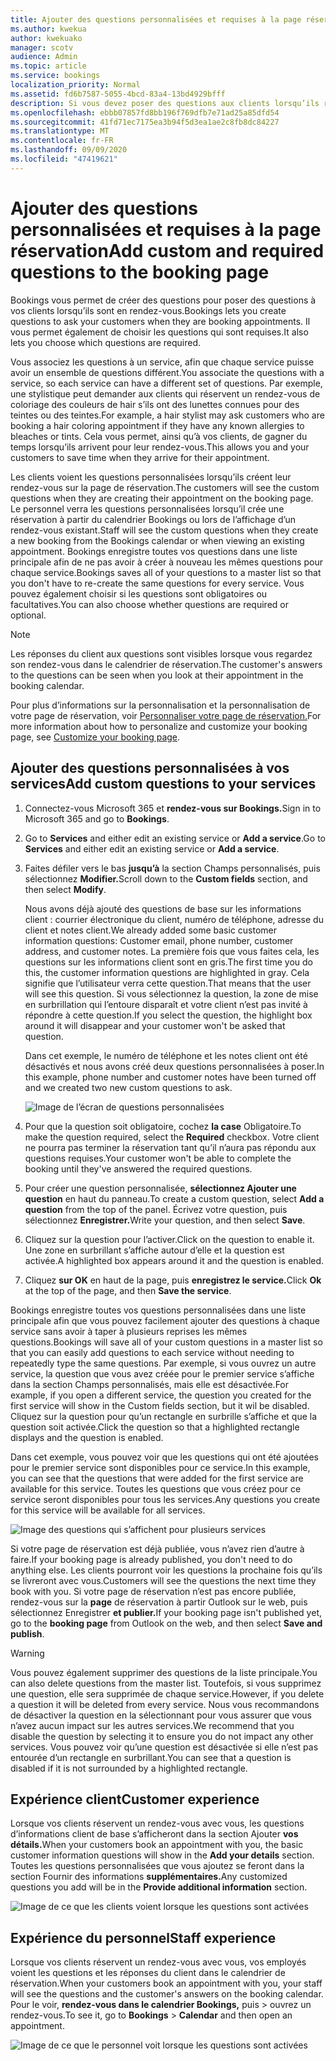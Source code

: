```yaml
---
title: Ajouter des questions personnalisées et requises à la page réservation
ms.author: kwekua
author: kwekuako
manager: scotv
audience: Admin
ms.topic: article
ms.service: bookings
localization_priority: Normal
ms.assetid: fd6b7587-5055-4bcd-83a4-13bd4929bfff
description: Si vous devez poser des questions aux clients lorsqu’ils réservent un rendez-vous en ligne, vous pouvez ajouter des questions personnalisées et des questions requises à la page de réservation.
ms.openlocfilehash: ebbb07857fd8bb196f769dfb7e71ad25a85dfd54
ms.sourcegitcommit: 41fd71ec7175ea3b94f5d3ea1ae2c8fb8dc84227
ms.translationtype: MT
ms.contentlocale: fr-FR
ms.lasthandoff: 09/09/2020
ms.locfileid: "47419621"
---
```

# <a name="add-custom-and-required-questions-to-the-booking-page"></a><span data-ttu-id="6c437-103">Ajouter des questions personnalisées et requises à la page réservation</span><span class="sxs-lookup"><span data-stu-id="6c437-103">Add custom and required questions to the booking page</span></span>

<span data-ttu-id="6c437-104">Bookings vous permet de créer des questions pour poser des questions à vos clients lorsqu’ils sont en rendez-vous.</span><span class="sxs-lookup"><span data-stu-id="6c437-104">Bookings lets you create questions to ask your customers when they are booking appointments.</span></span> <span data-ttu-id="6c437-105">Il vous permet également de choisir les questions qui sont requises.</span><span class="sxs-lookup"><span data-stu-id="6c437-105">It also lets you choose which questions are required.</span></span>

<span data-ttu-id="6c437-106">Vous associez les questions à un service, afin que chaque service puisse avoir un ensemble de questions différent.</span><span class="sxs-lookup"><span data-stu-id="6c437-106">You associate the questions with a service, so each service can have a different set of questions.</span></span> <span data-ttu-id="6c437-107">Par exemple, une stylistique peut demander aux clients qui réservent un rendez-vous de coloriage des couleurs de hair s’ils ont des lunettes connues pour des teintes ou des teintes.</span><span class="sxs-lookup"><span data-stu-id="6c437-107">For example, a hair stylist may ask customers who are booking a hair coloring appointment if they have any known allergies to bleaches or tints.</span></span> <span data-ttu-id="6c437-108">Cela vous permet, ainsi qu’à vos clients, de gagner du temps lorsqu’ils arrivent pour leur rendez-vous.</span><span class="sxs-lookup"><span data-stu-id="6c437-108">This allows you and your customers to save time when they arrive for their appointment.</span></span>

<span data-ttu-id="6c437-109">Les clients voient les questions personnalisées lorsqu’ils créent leur rendez-vous sur la page de réservation.</span><span class="sxs-lookup"><span data-stu-id="6c437-109">The customers will see the custom questions when they are creating their appointment on the booking page.</span></span> <span data-ttu-id="6c437-110">Le personnel verra les questions personnalisées lorsqu’il crée une réservation à partir du calendrier Bookings ou lors de l’affichage d’un rendez-vous existant.</span><span class="sxs-lookup"><span data-stu-id="6c437-110">Staff will see the custom questions when they create a new booking from the Bookings calendar or when viewing an existing appointment.</span></span> <span data-ttu-id="6c437-111">Bookings enregistre toutes vos questions dans une liste principale afin de ne pas avoir à créer à nouveau les mêmes questions pour chaque service.</span><span class="sxs-lookup"><span data-stu-id="6c437-111">Bookings saves all of your questions to a master list so that you don't have to re-create the same questions for every service.</span></span> <span data-ttu-id="6c437-112">Vous pouvez également choisir si les questions sont obligatoires ou facultatives.</span><span class="sxs-lookup"><span data-stu-id="6c437-112">You can also choose whether questions are required or optional.</span></span>

> [!NOTE]
> <span data-ttu-id="6c437-113">Les réponses du client aux questions sont visibles lorsque vous regardez son rendez-vous dans le calendrier de réservation.</span><span class="sxs-lookup"><span data-stu-id="6c437-113">The customer's answers to the questions can be seen when you look at their appointment in the booking calendar.</span></span>

<span data-ttu-id="6c437-114">Pour plus d’informations sur la personnalisation et la personnalisation de votre page de réservation, voir [Personnaliser votre page de réservation.](customize-booking-page.md)</span><span class="sxs-lookup"><span data-stu-id="6c437-114">For more information about how to personalize and customize your booking page, see [Customize your booking page](customize-booking-page.md).</span></span>

## <a name="add-custom-questions-to-your-services"></a><span data-ttu-id="6c437-115">Ajouter des questions personnalisées à vos services</span><span class="sxs-lookup"><span data-stu-id="6c437-115">Add custom questions to your services</span></span>

1. <span data-ttu-id="6c437-116">Connectez-vous Microsoft 365 et **rendez-vous sur Bookings.**</span><span class="sxs-lookup"><span data-stu-id="6c437-116">Sign in to Microsoft 365 and go to **Bookings**.</span></span>

1. <span data-ttu-id="6c437-117">Go to **Services** and either edit an existing service or **Add a service**.</span><span class="sxs-lookup"><span data-stu-id="6c437-117">Go to **Services** and either edit an existing service or **Add a service**.</span></span>

1. <span data-ttu-id="6c437-118">Faites défiler vers le bas **jusqu’à** la section Champs personnalisés, puis sélectionnez **Modifier.**</span><span class="sxs-lookup"><span data-stu-id="6c437-118">Scroll down to the **Custom fields** section, and then select **Modify**.</span></span>

   <span data-ttu-id="6c437-119">Nous avons déjà ajouté des questions de base sur les informations client : courrier électronique du client, numéro de téléphone, adresse du client et notes client.</span><span class="sxs-lookup"><span data-stu-id="6c437-119">We already added some basic customer information questions: Customer email, phone number, customer address, and customer notes.</span></span> <span data-ttu-id="6c437-120">La première fois que vous faites cela, les questions sur les informations client sont en gris.</span><span class="sxs-lookup"><span data-stu-id="6c437-120">The first time you do this, the customer information questions are highlighted in gray.</span></span> <span data-ttu-id="6c437-121">Cela signifie que l’utilisateur verra cette question.</span><span class="sxs-lookup"><span data-stu-id="6c437-121">That means that the user will see this question.</span></span> <span data-ttu-id="6c437-122">Si vous sélectionnez la question, la zone de mise en surbrillation qui l’entoure disparaît et votre client n’est pas invité à répondre à cette question.</span><span class="sxs-lookup"><span data-stu-id="6c437-122">If you select the question, the highlight box around it will disappear and your customer won't be asked that question.</span></span>

   <span data-ttu-id="6c437-123">Dans cet exemple, le numéro de téléphone et les notes client ont été désactivés et nous avons créé deux questions personnalisées à poser.</span><span class="sxs-lookup"><span data-stu-id="6c437-123">In this example, phone number and customer notes have been turned off and we created two new custom questions to ask.</span></span>

   ![Image de l’écran de questions personnalisées](../media/bookings-questions-custom-fields.png)

1. <span data-ttu-id="6c437-125">Pour que la question soit obligatoire, cochez **la case** Obligatoire.</span><span class="sxs-lookup"><span data-stu-id="6c437-125">To make the question required, select the **Required** checkbox.</span></span> <span data-ttu-id="6c437-126">Votre client ne pourra pas terminer la réservation tant qu’il n’aura pas répondu aux questions requises.</span><span class="sxs-lookup"><span data-stu-id="6c437-126">Your customer won't be able to complete the booking until they've answered the required questions.</span></span>

1. <span data-ttu-id="6c437-127">Pour créer une question personnalisée, **sélectionnez Ajouter une question** en haut du panneau.</span><span class="sxs-lookup"><span data-stu-id="6c437-127">To create a custom question, select **Add a question** from the top of the panel.</span></span> <span data-ttu-id="6c437-128">Écrivez votre question, puis sélectionnez **Enregistrer.**</span><span class="sxs-lookup"><span data-stu-id="6c437-128">Write your question, and then select **Save**.</span></span>

1. <span data-ttu-id="6c437-129">Cliquez sur la question pour l’activer.</span><span class="sxs-lookup"><span data-stu-id="6c437-129">Click on the question to enable it.</span></span> <span data-ttu-id="6c437-130">Une zone en surbrillant s’affiche autour d’elle et la question est activée.</span><span class="sxs-lookup"><span data-stu-id="6c437-130">A highlighted box appears around it and the question is enabled.</span></span>

1. <span data-ttu-id="6c437-131">Cliquez **sur OK** en haut de la page, puis **enregistrez le service.**</span><span class="sxs-lookup"><span data-stu-id="6c437-131">Click **Ok** at the top of the page, and then **Save the service**.</span></span>

<span data-ttu-id="6c437-132">Bookings enregistre toutes vos questions personnalisées dans une liste principale afin que vous pouvez facilement ajouter des questions à chaque service sans avoir à taper à plusieurs reprises les mêmes questions.</span><span class="sxs-lookup"><span data-stu-id="6c437-132">Bookings will save all of your custom questions in a master list so that you can easily add questions to each service without needing to repeatedly type the same questions.</span></span> <span data-ttu-id="6c437-133">Par exemple, si vous ouvrez un autre service, la question que vous avez créée pour le premier service s’affiche dans la section Champs personnalisés, mais elle est désactivée.</span><span class="sxs-lookup"><span data-stu-id="6c437-133">For example, if you open a different service, the question you created for the first service will show in the Custom fields section, but it wil be disabled.</span></span> <span data-ttu-id="6c437-134">Cliquez sur la question pour qu’un rectangle en surbrille s’affiche et que la question soit activée.</span><span class="sxs-lookup"><span data-stu-id="6c437-134">Click the question so that a highlighted rectangle displays and the question is enabled.</span></span>

<span data-ttu-id="6c437-135">Dans cet exemple, vous pouvez voir que les questions qui ont été ajoutées pour le premier service sont disponibles pour ce service.</span><span class="sxs-lookup"><span data-stu-id="6c437-135">In this example, you can see that the questions that were added for the first service are available for this service.</span></span> <span data-ttu-id="6c437-136">Toutes les questions que vous créez pour ce service seront disponibles pour tous les services.</span><span class="sxs-lookup"><span data-stu-id="6c437-136">Any questions you create for this service will be available for all services.</span></span>

   ![Image des questions qui s’affichent pour plusieurs services](../media/bookings-questions-services.png)

<span data-ttu-id="6c437-138">Si votre page de réservation est déjà publiée, vous n’avez rien d’autre à faire.</span><span class="sxs-lookup"><span data-stu-id="6c437-138">If your booking page is already published, you don't need to do anything else.</span></span> <span data-ttu-id="6c437-139">Les clients pourront voir les questions la prochaine fois qu’ils se livreront avec vous.</span><span class="sxs-lookup"><span data-stu-id="6c437-139">Customers will see the questions the next time they book with you.</span></span> <span data-ttu-id="6c437-140">Si votre page de réservation n’est pas encore publiée, rendez-vous sur la **page** de réservation à partir Outlook sur le web, puis sélectionnez Enregistrer **et publier.**</span><span class="sxs-lookup"><span data-stu-id="6c437-140">If your booking page isn't published yet, go to the **booking page** from Outlook on the web, and then select **Save and publish**.</span></span>

> [!WARNING]
> <span data-ttu-id="6c437-141">Vous pouvez également supprimer des questions de la liste principale.</span><span class="sxs-lookup"><span data-stu-id="6c437-141">You can also delete questions from the master list.</span></span> <span data-ttu-id="6c437-142">Toutefois, si vous supprimez une question, elle sera supprimée de chaque service.</span><span class="sxs-lookup"><span data-stu-id="6c437-142">However, if you delete a question it will be deleted from every service.</span></span> <span data-ttu-id="6c437-143">Nous vous recommandons de désactiver la question en la sélectionnant pour vous assurer que vous n’avez aucun impact sur les autres services.</span><span class="sxs-lookup"><span data-stu-id="6c437-143">We recommend that you disable the question by selecting it to ensure you do not impact any other services.</span></span> <span data-ttu-id="6c437-144">Vous pouvez voir qu’une question est désactivée si elle n’est pas entourée d’un rectangle en surbrillant.</span><span class="sxs-lookup"><span data-stu-id="6c437-144">You can see that a question is disabled if it is not surrounded by a highlighted rectangle.</span></span>

## <a name="customer-experience"></a><span data-ttu-id="6c437-145">Expérience client</span><span class="sxs-lookup"><span data-stu-id="6c437-145">Customer experience</span></span>

<span data-ttu-id="6c437-146">Lorsque vos clients réservent un rendez-vous avec vous, les questions d’informations client de base s’afficheront dans la section Ajouter **vos détails.**</span><span class="sxs-lookup"><span data-stu-id="6c437-146">When your customers book an appointment with you, the basic customer information questions will show in the **Add your details** section.</span></span> <span data-ttu-id="6c437-147">Toutes les questions personnalisées que vous ajoutez se feront dans la section Fournir des informations **supplémentaires.**</span><span class="sxs-lookup"><span data-stu-id="6c437-147">Any customized questions you add will be in the **Provide additional information** section.</span></span>

![Image de ce que les clients voient lorsque les questions sont activées](../media/bookings-questions-customer.png)

## <a name="staff-experience"></a><span data-ttu-id="6c437-149">Expérience du personnel</span><span class="sxs-lookup"><span data-stu-id="6c437-149">Staff experience</span></span>

<span data-ttu-id="6c437-150">Lorsque vos clients réservent un rendez-vous avec vous, vos employés voient les questions et les réponses du client dans le calendrier de réservation.</span><span class="sxs-lookup"><span data-stu-id="6c437-150">When your customers book an appointment with you, your staff will see the questions and the customer's answers on the booking calendar.</span></span> <span data-ttu-id="6c437-151">Pour le voir, **rendez-vous dans le calendrier Bookings,** puis \>  ouvrez un rendez-vous.</span><span class="sxs-lookup"><span data-stu-id="6c437-151">To see it, go to **Bookings** \> **Calendar** and then open an appointment.</span></span>

![Image de ce que le personnel voit lorsque les questions sont activées](../media/bookings-questions-staff.png)

